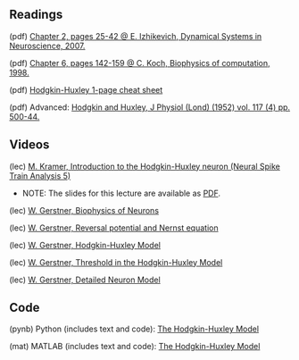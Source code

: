 ## Readings

(pdf)	[Chapter 2, pages 25-42 @ E. Izhikevich, Dynamical Systems in Neuroscience, 2007.](/Topic-3%20Hodgkin-Huxley/Reading/Izhikevich%20Chapter%202.pdf)

(pdf)	[Chapter 6, pages 142-159 @ C. Koch, Biophysics of computation, 1998.](/Topic-3%20Hodgkin-Huxley/Reading/Koch%20Chapter%206.pdf)

(pdf)	[Hodgkin-Huxley 1-page cheat sheet](/Topic-3%20Hodgkin-Huxley/Reading/Hodgkin-Huxley%20Cheat%20Sheet.pdf)

(pdf)	Advanced: [Hodgkin and Huxley, J Physiol (Lond) (1952) vol. 117 (4) pp. 500-44.](/Topic-3%20Hodgkin-Huxley/Reading/Hodgking%20and%20Huxley%20J%20Physiol%201952.pdf)

## Videos

(lec) [M. Kramer, Introduction to the Hodgkin-Huxley neuron (Neural Spike Train Analysis 5)](https://www.samsi.info/news-and-media/27-jul-drs-m-kramer-and-u-eden-samsi/)

- NOTE: The slides for this lecture are available as [PDF](/Topic-3%20Hodgkin-Huxley/Reading/Kramer_Slides_SAMSI_Lecture_2.pdf).

(lec) [W. Gerstner, Biophysics of Neurons](https://youtu.be/IpKthrlfGjQ)

(lec) [W. Gerstner, Reversal potential and Nernst equation](https://youtu.be/H0LMf2caFRM)

(lec) [W. Gerstner, Hodgkin-Huxley Model](https://youtu.be/lCa-yAW5kyw)

(lec) [W. Gerstner, Threshold in the Hodgkin-Huxley Model](https://youtu.be/O82nsT9ejqs)

(lec) [W. Gerstner, Detailed Neuron Model](https://youtu.be/tFBw1Fcezx4)

## Code

(pynb)  Python (includes text and code): [The Hodgkin-Huxley Model](https://github.com/Mark-Kramer/Case-Studies-Python/blob/master/content/A02/)

(mat)   MATLAB (includes text and code): [The Hodgkin-Huxley Model](/Topic-3%20Hodgkin-Huxley/MATLAB/)
